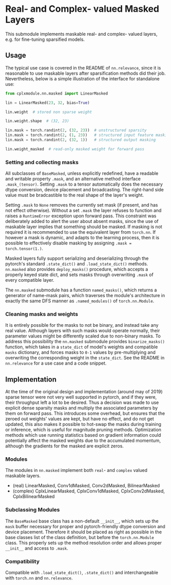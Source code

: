 # Real- and Complex- valued Masked Layers

This submodule implements maskable real- and complex- valued layers, e.g. for fine-tuning sparsified models.

## Usage

The typical use case is covered in the README of `nn.relevance`, since it is reasonable to use maskable layers after sparsification methods did their job. Nevertheless, below is a simple illustration of the interface for standalone use:

```python
from cplxmodule.nn.masked import LinearMasked

lin = LinearMasked(23, 32, bias=True)

lin.weight  # stored non sparse weight

lin.weight.shape  # (32, 23)

lin.mask = torch.randint(2, (32, 23))  # unstructured sparsity
lin.mask = torch.randint(2, (1, 23))   # structured input feature masking
lin.mask = torch.randint(2, (32, 1))   # structured output masking

lin.weight_masked  # read-only masked weight for forward pass
```

### Setting and collecting masks

All subclasses of `BaseMasked`, unless explicitly redefined, have a readable and writable property `.mask`, and an alternative method interface `.mask_(tensor)`. Setting `.mask` to a tensor automatically does the necessary dtype conversion, device placement and broadcasting. The right-hand side value must be bradcastible to the real shape of the layer's weight.

Setting `.mask` to `None` removes the currently set mask (if present, and has not effect otherwise). Without a set `.mask` the layer refuses to function and raises a `RuntimeError` exception upon forward pass. This constraint was deliberately added to alert the user about absent masks, since the use of maskable layer implies that something should be masked. If masking is not required it is recommended to use the equivalent layer from `torch.nn`. If however a mask is dynamic, and adapts to the learning process, then it is possible to effectively disable masking by assigning `.mask = torch.tensor(1.)`.

Masked layers fully support serializing and deserializing through the pytorch's standard `.state_dict()` and `.load_state_dict()` methods. `nn.masked` also provides `deploy_masks()` procedure, which accepts a properly keyed state dict, and sets masks through overwriting `.mask` of every compatible layer.

The `nn.masked` submodule has a function `named_masks()`, which returns a generator of name-mask pairs, which traverses the module's architecture in exactly the same DFS manner as `.named_modules()` of `torch.nn.Module`.

### Cleaning masks and weights

It is entirely possible for the masks to not be binary, and instead take any real value. Although layers with such masks would operate normally, their parameter values might be differently scaled due to non-binary masks. To address this possibility the `nn.masked` submodule provides `binarize_masks()` function, which takes in a `state_dict` of model's weights and compatible `masks` dictionary, and forces masks to `0-1` values by pre-multiplying and overwriting the corresponding weight in the `state_dict`. See the README in `nn.relevance` for a use case and a code snippet.

## Implementation

At the time of the original design and implementation (around may of 2019) sparse tensor were not very well supported in pytorch, and if they were, their throughput left a lot to be desired. Thus a decision was made to use explicit dense sparsity masks and multiply the associated parameters by them on forward pass. This introduces some overhead, but ensures that the zeroed out weights' values are kept, but have no effect, and do not get updated, this also makes it possible to hot-swap the masks during training or inference, which is useful for magnitude pruning methods. Optimization methods which use running statistics based on gradient information could potentially affect the masked weights due to the accumulated momentum, although the gradients for the masked are explicit zeros.


### Modules

The modules in `nn.masked` implement both `real`- and `complex` valued maskable layers.

* (real) LinearMasked, Conv1dMasked, Conv2dMasked, BilinearMasked
* (complex) CplxLinearMasked, CplxConv1dMasked, CplxConv2dMasked, CplxBilinearMasked

### Subclassing Modules

The `BaseMasked` base class has a non-default `__init__`, which sets up the `mask` buffer necessary for proper and pytorch-friendly dtype conversion and device placement. Therefore it should be placed as right as possible in the base classes list of the class definition, but before the `torch.nn.Module` class. This properly sets up the method resolution order and allows proper `__init__` and access to `.mask`.

### Compatibility

Compatible with `.load_state_dict()`, `.state_dict()` and interchangeable with `torch.nn` and `nn.relevance`.
